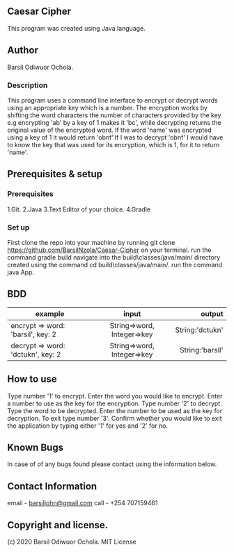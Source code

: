 ## Caesar Cipher
This program was created using Java language.

## Author
Barsil Odiwuor Ochola.

### Description
This program uses a command line interface to encrypt or decrypt words using an appropriate key which is a number.
The encryption works by shifting the word characters the number of characters provided by the key e.g encrypting 'ab' by a key of 1 makes it 'bc', while decrypting returns the original value of the encrypted word.
If the word 'name' was encrypted using a key of 1 it would return 'obnf'.If I was to decrypt 'obnf' I would have to know the key that was used for its encryption, which is 1, for it to return 'name'.

## Prerequisites & setup
### Prerequisites
1.Git.
2.Java
3.Text Editor of your choice.
4.Gradle

### Set up
First clone the repo into your machine by running git clone https://github.com/BarsilNzola/Caesar-Cipher on your terminal.
run the command gradle build
navigate into the build\classes/java/main/ directory created using the command cd build\classes/java/main/.
run the command java App.

## BDD
|   example	                        |   input	                |    output     |
|-----------------------------------|:-------------------------:|--------------:|
| encrypt => word: 'barsil', key: 2 |String=>word, Integer=>key	|String:'dctukn'|
| decrypt => word: 'dctukn', key: 2	|String=>word, Integer=>key	|String:'barsil'|

## How to use
Type number '1' to encrypt.
Enter the word you would like to encrypt.
Enter a number to use as the key for the encryption.
Type number '2' to decrypt.
Type the word to be decrypted.
Enter the number to be used as the key for decryption.
To exit type number '3'.
Confirm whether you would like to exit the application by typing either '1' for yes and '2' for no.

## Known Bugs
In case of of any bugs found please contact using the information below.

## Contact Information
email - barsiljohn@gmail.com
call - +254 707159461

## Copyright and license.
(c) 2020 Barsil Odiwuor Ochola.
MIT License